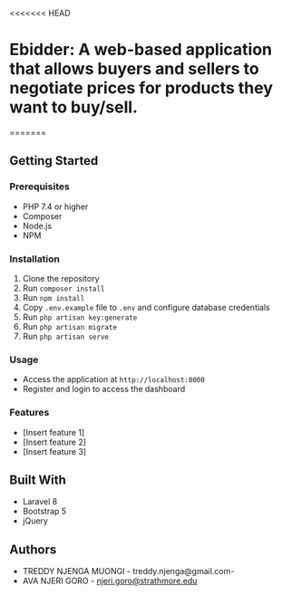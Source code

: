 <<<<<<< HEAD

# Ebidder: A web-based application that allows buyers and sellers to negotiate prices for products they want to buy/sell.
=======

## Getting Started

### Prerequisites

- PHP 7.4 or higher
- Composer
- Node.js
- NPM

### Installation

1. Clone the repository
2. Run `composer install`
3. Run `npm install`
4. Copy `.env.example` file to `.env` and configure database credentials
5. Run `php artisan key:generate`
6. Run `php artisan migrate`
7. Run `php artisan serve`

### Usage

- Access the application at `http://localhost:8000`
- Register and login to access the dashboard

### Features

- [Insert feature 1]
- [Insert feature 2]
- [Insert feature 3]

## Built With

- Laravel 8
- Bootstrap 5
- jQuery

## Authors

- TREDDY NJENGA MUONGI - treddy.njenga@gmail.com- 
- AVA NJERI GORO - njeri.goro@strathmore.edu
